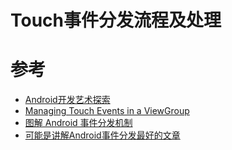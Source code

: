 # Touch事件分发流程及处理

# 参考

* [Android开发艺术探索](Touch事件分发流程.md)
* [Managing Touch Events in a ViewGroup](https://developer.android.com/training/gestures/viewgroup.html)
* [图解 Android 事件分发机制](http://www.jianshu.com/p/e99b5e8bd67b)
* [可能是讲解Android事件分发最好的文章](http://www.jianshu.com/p/2be492c1df96)
